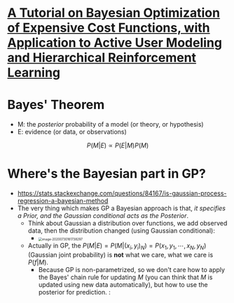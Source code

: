 # [A Tutorial on Bayesian Optimization of Expensive Cost Functions, with Application to Active User Modeling and Hierarchical Reinforcement Learning](https://arxiv.org/pdf/1012.2599.pdf)

# Bayes' Theorem

- M: the *posterior* probability of a model (or theory, or hypothesis)
- E: evidence (or data, or observations)

$$
P(M|E) \propto P(E|M)P(M)
$$

# Where's the Bayesian part in GP?

- https://stats.stackexchange.com/questions/84167/is-gaussian-process-regression-a-bayesian-method
- The very thing which makes GP a Bayesian approach is that, *it specifies a Prior, and the Gaussian conditional acts as the Posterior*.
    - Think about Gaussian a distribution over functions, we add observed data, then the distribution changed (using Gaussian conditional):
        - <img src="/home/lemon/Workspace/myCheatSheet/Math/pic/index.md" alt="image-20200730161738297" style="zoom:50%;" />
    - Actually in GP, the $P(M|E) = P(M|(x_i,y_i)_N) =  P(x_1,y_1, \cdots, x_N,y_N)$ (Gaussian joint probability) is **not** what we care, what we care is $P(f|M)$.
        - Because GP is non-parametrized, so we don't care how to apply the Bayes' chain rule for updating $M$ (you can think that $M$ is updated using new data automatically), but how to use the posterior for prediction. :

